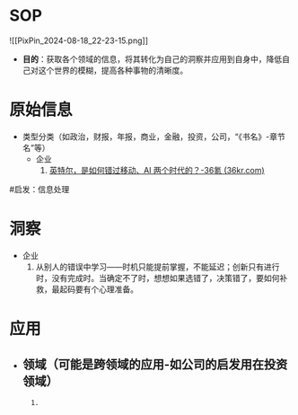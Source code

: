 # SOP

![[PixPin_2024-08-18_22-23-15.png]]

- **目的**：获取各个领域的信息，将其转化为自己的洞察并应用到自身中，降低自己对这个世界的模糊，提高各种事物的清晰度。

# 原始信息

- 类型分类（如政治，财报，年报，商业，金融，投资，公司，“《书名》-章节名”等）
	- 企业
		1. [英特尔，是如何错过移动、AI 两个时代的？-36氪 (36kr.com)](https://www.36kr.com/p/2981928373129225)

#启发：信息处理
# 洞察

- 企业
	1. 从别人的错误中学习——时机只能提前掌握，不能延迟；创新只有进行时，没有完成时。当确定不了时，想想如果选错了，决策错了，要如何补救，最起码要有个心理准备。

# 应用

- 领域（可能是跨领域的应用-如公司的启发用在投资领域）
	- 
		1. 

